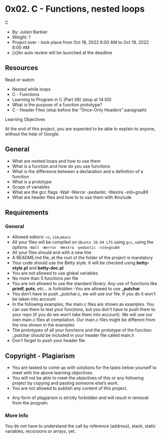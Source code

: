 # 0x02. C - Functions, nested loops
C
 - By: Julien Barbier
 - Weight: 1
 - Project over - took place from Oct 18, 2022 6:00 AM to Oct 19, 2022 6:00 AM
 - [x]An auto review will be launched at the deadline
 
 ## Resources
Read or watch:

- Nested while loops
- C - Functions
- Learning to Program in C (Part 06) (stop at 14:00)
- What is the purpose of a function prototype?
- C - Header Files (stop before the “Once-Only Headers” paragraph)

Learning Objectives

At the end of this project, you are expected to be able to explain to anyone, without the help of Google:

## General
- What are nested loops and how to use them
- What is a function and how do you use functions
- What is the difference between a declaration and a definition of a function
- What is a prototype
- Scope of variables
- What are the gcc flags -Wall -Werror -pedantic -Wextra -std=gnu89
- What are header files and how to to use them with #include
## Requirements
### General
- Allowed editors: `vi`, `vim`,`emacs`
- All your files will be compiled on `Ubuntu 20.04 LTS` using `gcc`, using the options `-Wall -Werror -Wextra -pedantic -std=gnu89`
- All your files should end with a new line
- A README.md file, at the root of the folder of the project is mandatory
- Your code should use the Betty style. It will be checked using **betty-style.pl** and **betty-doc.pl**
- You are not allowed to use global variables
- No more than 5 functions per file
- You are not allowed to use the standard library. Any use of functions like **printf, puts**, etc… is forbidden
-You are allowed to use **_putchar**
- You don’t have to push _putchar.c, we will use our file. If you do it won’t be taken into account
- In the following examples, the main.c files are shown as examples. You can use them to test your functions, but you don’t have to push them to your repo (if you do we won’t take them into account). We will use our own main.c files at compilation. Our main.c files might be different from the one shown in the examples
- The prototypes of all your functions and the prototype of the function _putchar should be included in your header file called main.h
- Don’t forget to push your header file
## Copyright - Plagiarism
- You are tasked to come up with solutions for the tasks below yourself to meet with the above learning objectives.
- You will not be able to meet the objectives of this or any following project by copying and pasting someone else’s work.
- You are not allowed to publish any content of this project.
* Any form of plagiarism is strictly forbidden and will result in removal from the program.
### More Info
You do not have to understand the call by reference (address), stack, static variables, recursions or arrays, yet.
